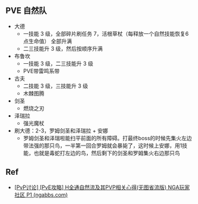 
## PVE 自然队

- 大德 
	- 一技能 3 级，全部碎片刷任务 7，活根草杖（每释放一个自然技能恢复6点生命值） 全部升满
	- 二三技能升 3 级，然后按顺序升满
- 布鲁坎 
	- 一技能 3 级，二三技能升 3 级
	- PVE带雷鸣系带
- 古夫
	- 二技能 3 级，三技能升 3 级 
	- 木棘图腾
- 剑圣 
	- 燃烧之刃
- 泽瑞拉
	- 强光魔杖
- 刷大德：2-3，罗姆剑圣和泽瑞拉 + 安娜
	- 罗姆剑圣和泽瑞啦能扫平前面的所有障碍。打最终boss的时候先集火左边带法强的那只鸟，一半第一回合罗姆就会暴毙了，这时候上安娜，用1技能，也就是毒蛇打左边的鸟，然后剩下的剑圣和罗姆集火右边那只鸟

## Ref

- [[PvP讨论] [PvE攻略] H全通自然流及其PVP相关心得(无图省流版) NGA玩家社区 P1 (ngabbs.com)](https://ngabbs.com/read.php?tid=29006950)